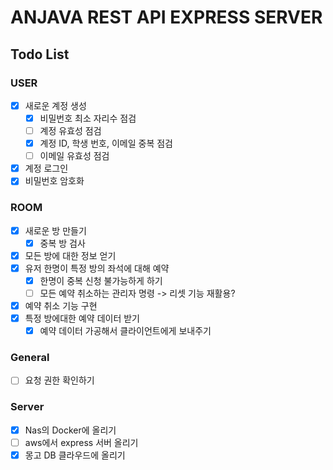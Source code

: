 # ANJAVA REST API EXPRESS SERVER

## Todo List

### USER

- [x] 새로운 계정 생성
  - [x] 비밀번호 최소 자리수 점검
  - [ ] 계정 유효성 점검
  - [x] 계정 ID, 학생 번호, 이메일 중복 점검
  - [ ] 이메일 유효성 점검
- [x] 계정 로그인
- [x] 비밀번호 암호화

### ROOM

- [x] 새로운 방 만들기
  - [x] 중복 방 검사
- [x] 모든 방에 대한 정보 얻기
- [x] 유저 한명이 특정 방의 좌석에 대해 예약
  - [x] 한명이 중복 신청 불가능하게 하기
  - [ ] 모든 예약 취소하는 관리자 명령 -> 리셋 기능 재활용?
- [x] 예약 취소 기능 구현
- [x] 특정 방에대한 예약 데이터 받기
  - [x] 예약 데이터 가공해서 클라이언트에게 보내주기

### General

- [ ] 요청 권한 확인하기

### Server

- [x] Nas의 Docker에 올리기
- [ ] aws에서 express 서버 올리기
- [x] 몽고 DB 클라우드에 올리기
